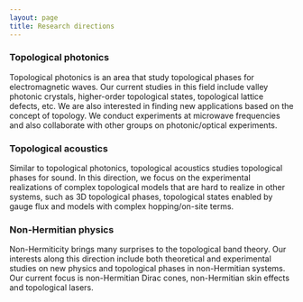 ```yaml
---
layout: page
title: Research directions
---
```


### Topological photonics

Topological photonics is an area that study topological phases for electromagnetic waves. Our current studies in this field include valley photonic crystals, higher-order topological states, topological lattice defects, etc. We are also interested in finding new applications based on the concept of topology. We conduct experiments at microwave frequencies and also collaborate with other groups on photonic/optical experiments.

### Topological acoustics

Similar to topological photonics, topological acoustics studies topological phases for sound. In this direction, we focus on the experimental realizations of complex topological models that are hard to realize in other systems, such as 3D topological phases, topological states enabled by gauge flux and models with complex hopping/on-site terms. 

### Non-Hermitian physics

Non-Hermiticity brings many surprises to the topological band theory. Our interests along this direction include both theoretical and experimental studies on new physics and topological phases in non-Hermitian systems. Our current focus is non-Hermitian Dirac cones, non-Hermitian skin effects and topological lasers.  
